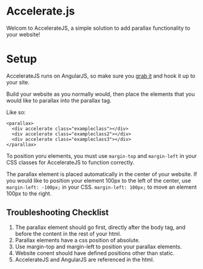 Accelerate.js
=============

Welcom to AccelerateJS, a simple solution to add parallax functionality to your website!

Setup
=====

AccelerateJS runs on AngularJS, so make sure you [grab it](https://angularjs.org) and hook it up to your site. 

Build your website as you normally would, then place the elements that you would like to parallax into the parallax tag.

Like so:
```
<parallax>
  <div accelerate class="exampleclass"></div>
  <div accelerate class="exampleclass2"></div>
  <div accelerate class="exampleclass3"></div>
</parallax>
```
To position yoru elements, you must use <code>margin-top</code> and <code>margin-left</code> in your CSS classes for AccelerateJS to function correctly. 

The parallax element is placed automatically in the center of your website. If you would like to position your element 100px to the left of the center, use <code>margin-left: -100px;</code> in your CSS. <code>margin-left: 100px;</code> to move an element 100px to the right. 


Troubleshooting Checklist
-------------------------

1. The parallax element should go first, directly after the body tag, and before the content in the rest of your html.
2. Parallax elements have a css position of absolute.
3. Use margin-top and margin-left to position your parallax elements.
4. Website conent should have defined positions other than static. 
5. AccelerateJS and AngularJS are referenced in the html.
